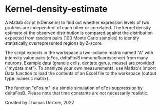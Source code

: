 # Kernel-density-estimate

A Matlab script (kDense.m) to find out whether expression levels of two proteins are independent of each other or correlated. 
The kernel density estimate of the observed distribution is compared against the distribution expected from random pairs
(100 Monte Carlo samples) to identify statistically overrepresented regions by Z-score.

The script expects in the workspace a two-column matrix named "A" with intensity value pairs (cFos, deltaFosB immunofluorescence) 
from many neurons. Example data (granule cells, dentate gyrus, mouse) are provided ("mydata.mat"). To ananlyze your own measurements, use Matlab's Import Data function to load the contents of an Excel file to the workspace (output type: numeric matrix).

The function "cFos.m" is a simple simulation of cFos suppression by deltaFosB. Please note that time constants are not necessarily realistic.

Created by Thomas Oertner, 2022
